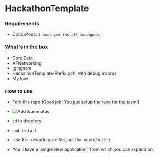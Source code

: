 # HackathonTemplate

### Requirements

* CocoaPods. ``$ sudo gem install cocoapods``

### What's in the box

* Core Data
* AFNetworking
* .gitignore
* HackathonTemplate-Prefix.pch, with debug macros
* My love

### How to use

* Fork this repo (Good job! You just setup the repo for the team!)
* ![Add teammates](https://help.github.com/articles/adding-collaborators-to-a-personal-repository/)
* ``cd`` to directory
* ``pod install``
* Use the .xcworkspace file, not the .xcproject file.

* You'll have a 'single view application', from which you can expand on.
